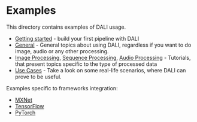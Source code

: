 # Examples

This directory contains examples of DALI usage.

- [Getting started](getting_started.ipynb) - build your first pipeline with DALI
- [General](general) - General topics about using DALI, regardless if you want to do image, audio or any other processing.
- [Image Processing](image_processing), [Sequence Processing](sequence_processing), [Audio Processing](audio_processing) - Tutorials, that present topics specific to the type of processed data
- [Use Cases](use_cases) - Take a look on some real-life scenarios, where DALI can prove to be useful.

Examples specific to frameworks integration:

- [MXNet](frameworks/mxnet)
- [TensorFlow](frameworks/tensorflow)
- [PyTorch](frameworks/pytorch)

